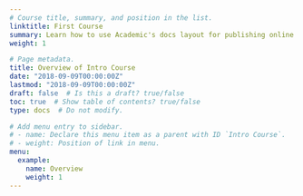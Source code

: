 ```yaml
---
# Course title, summary, and position in the list.
linktitle: First Course
summary: Learn how to use Academic's docs layout for publishing online courses, software documentation, and tutorials.
weight: 1

# Page metadata.
title: Overview of Intro Course
date: "2018-09-09T00:00:00Z"
lastmod: "2018-09-09T00:00:00Z"
draft: false  # Is this a draft? true/false
toc: true  # Show table of contents? true/false
type: docs  # Do not modify.

# Add menu entry to sidebar.
# - name: Declare this menu item as a parent with ID `Intro Course`.
# - weight: Position of link in menu.
menu:
  example:
    name: Overview
    weight: 1
---
```

